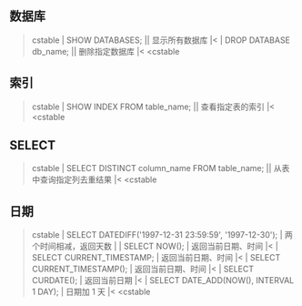 ## 数据库

>cstable
>| SHOW DATABASES;        || 显示所有数据库 |<
>| DROP DATABASE db_name; || 删除指定数据库 |<
<cstable

## 索引

>cstable
>| SHOW INDEX FROM table_name; || 查看指定表的索引 |<
<cstable

## SELECT

>cstable
>| SELECT DISTINCT column_name FROM table_name; || 从表中查询指定列去重结果 |<
<cstable

## 日期

>cstable
>| SELECT DATEDIFF('1997-12-31 23:59:59', '1997-12-30'); | 两个时间相减，返回天数 |
>| SELECT NOW(); | 返回当前日期、时间 |<
>| SELECT CURRENT_TIMESTAMP; | 返回当前日期、时间 |<
>| SELECT CURRENT_TIMESTAMP(); | 返回当前日期、时间 |<
>| SELECT CURDATE(); | 返回当前日期 |<
>| SELECT DATE_ADD(NOW(), INTERVAL 1 DAY); | 日期加 1 天 |<
<cstable
